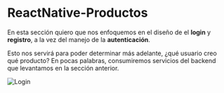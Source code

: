 # ReactNative-Productos

En esta sección quiero que nos enfoquemos en el diseño de el **login** y **registro**, a la vez del manejo de la **autenticación**.

Esto nos servirá para poder determinar más adelante, ¿qué usuario creo qué producto?
En pocas palabras, consumiremos servicios del backend que levantamos en la sección anterior.

![Login](https://github.com/manuels-bts/ReactNative-Productos/assets/116088500/55c3b3a2-8109-4e47-9df1-5d9b85ab7b7f)

